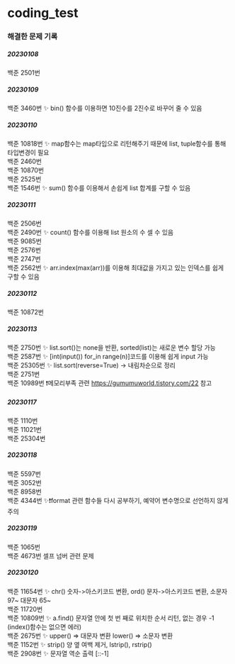 # coding_test


<h3>해결한 문제 기록</h3>

<h5>20230108</h5>

백준 2501번

<h5>20230109</h5>

백준 3460번 ✨ bin() 함수를 이용하면 10진수를 2진수로 바꾸어 줄 수 있음

<h5>20230110</h5>

백준 10818번 ✨ map함수는 map타입으로 리턴해주기 때문에 list, tuple함수를 통해 타입변경이 필요</br>
백준 2460번</br>
백준 10870번</br>
백준 2525번</br>
백준 1546번 ✨ sum() 함수를 이용해서 손쉽게 list 합계를 구할 수 있음</br>

<h5>20230111</h5>

백준 2506번</br>
백준 2490번 ✨ count() 함수를 이용해 list 원소의 수 셀 수 있음</br>
백준 9085번</br>
백준 2576번</br>
백준 2747번</br>
백준 2562번 ✨ arr.index(max(arr))를 이용해 최대값을 가지고 있는 인덱스를 쉽게 구할 수 있음</br> 

<h5>20230112</h5>

백준 10872번</br>

<h5>20230113</h5>

백준 2750번 ✨ list.sort()는 none을 반환, sorted(list)는 새로운 변수 할당 가능</br>
백준 2587번 ✨ [int(input()) for_in range(n)]코드를 이용해 쉽게 input 가능</br>
백준 25305번 ✨ list.sort(reverse=True) -> 내림차순으로 정리</br>
백준 2751번 </br>
백준 10989번 ❗메모리부족 관련 https://gumumuworld.tistory.com/22 참고 </br>

<h5>20230117</h5>

백준 1110번</br>
백준 11021번</br>
백준 25304번</br>

<h5>20230118</h5>

백준 5597번</br>
백준 3052번</br>
백준 8958번</br> 
백준 4344번 ✨❗format 관련 함수들 다시 공부하기, 예약어 변수명으로 선언하지 않게 주의 </br>


<h5>20230119</h5>

백준 1065번</br>
백준 4673번 셀프 넘버 관련 문제 </br>

<h5>20230120</h5>

백준 11654번 ✨ chr() 숫자->아스키코드 변환, ord() 문자->아스키코드 변환, 소문자 97~ 대문자 65~ </br>
백준 11720번 </br>
백준 10809번 ✨ a.find() 문자열 안에 첫 번 째로 위치한 순서 리턴, 없는 경우 -1 (index()함수는 없으면 에러) </br>
백준 2675번 ✨ upper() => 대문자 변환 lower() => 소문자 변환 </br>
백준 1152번 ✨ strip() 양 옆 여백 제거, lstrip(), rstrip() </br>
백준 2908번 ✨ 문자열 역순 출력 [::-1] </br>



